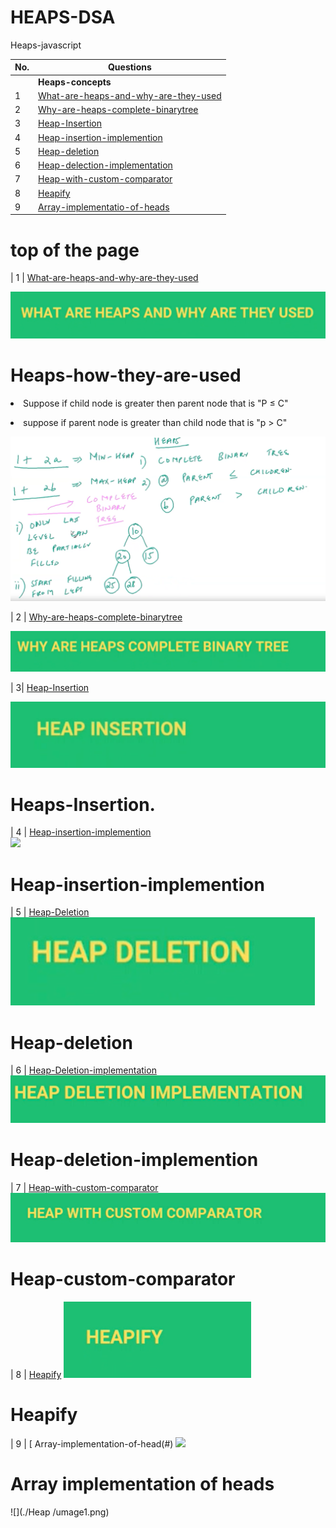 # HEAPS-DSA
Heaps-javascript

| No.| Questions                                                                                                                                                                   |
| ---| ----------------------------------------------------------------------------------------------------------------------------------------------------------------------------------------------------------------------------------------------------------------------|
|    | **Heaps-concepts**                                                                                                                                                          |                                                                                                                                                                    
| 1  | [What-are-heaps-and-why-are-they-used](#)                                                                                                                                   |
| 2  | [Why-are-heaps-complete-binarytree](#)                                                                                                                                      |
| 3  | [Heap-Insertion](#)                                                                                                                                                         |
| 4  | [Heap-insertion-implemention](#)                                                                                                                                            |
| 5  | [Heap-deletion](#)                                                                                                                                                          |
| 6  | [Heap-delection-implementation](#)                                                                                                                                      |
| 7  | [Heap-with-custom-comparator](#)                                                                                                                                        |
| 8  | [Heapify](#)                                                                                                                                                            |
| 9  | [Array-implementatio-of-heads](#)                                                                                                                                      |                                                                                                                                   


# top of the page






| 1  | [What-are-heaps-and-why-are-they-used](#)   

![](./whatareheapsandwhyused/image1.png)

# Heaps-how-they-are-used
<P><li> Suppose if child node is greater then parent node that is "P ≤ C" </li></P>
<p><li> suppose if parent node is greater than child node that is "p > C" </li></p>
  
![](./whatareheapsandwhyused/image2.png)



| 2  | [Why-are-heaps-complete-binarytree](#) 

![](./whyHeapscompleteBinarytree/image1.png)


| 3| [Heap-Insertion](#)  

![](./Heapinsertion/image1.png)
# Heaps-Insertion.

<!--<p><li></li></p>
<ul>
  
<li>
<li></li>

</ul>

<ol>
<li></li>
<li>
</li>


<ul>
  <script>
<div>
  container
  </div>
  </script>
  <color🔤>blue</color🔤>
  <color> blue </color>
  <con>
  
  </con>
  <bright color: blue :: green ></bright>
<height :150 px
width : 90px >
container



margin 🥦
margin: 
border: yellow; -->
<div><selector></selector> </div>

  
</ul>

| 4  | [Heap-insertion-implemention](#)   
![](./Heapinsertionimplementaion/image1.png)

# Heap-insertion-implemention



| 5  | [Heap-Deletion](#)  
![](./Heapdeletion/image1.png)
# Heap-deletion


| 6  | [Heap-Deletion-implementation](#)  
![](./Heapdeletionimplemention/image1.png)
# Heap-deletion-implemention


| 7 | [Heap-with-custom-comparator](#)   
![](./heapwithcustomcomparator/image1.png)
# Heap-custom-comparator


| 8 | [ Heapify](#)
![](./Heapify/image1.png)
# Heapify


| 9 | [ Array-implementation-of-head(#)
![](./Array-implementation-of-heads/image1.png)


# Array implementation of heads
![](./Heap /umage1.png)






   
























